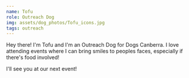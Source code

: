 ```yaml
---
name: Tofu
role: Outreach Dog
img: assets/dog_photos/Tofu_icons.jpg
tags: outreach
---
```

Hey there! I'm Tofu and I'm an Outreach Dog for Dogs Canberra. I love attending events where I can bring smiles to peoples faces, especially if there's food involved! 

I'll see you at our next event!